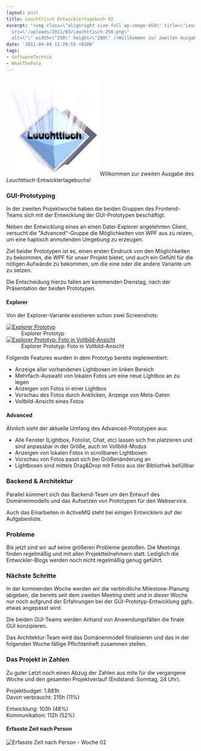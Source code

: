 ```yaml
---
layout: post
title: Leuchttisch Entwicklertagebuch 02
excerpt: "<img class=\"alignright size-full wp-image-459\" title=\"Leuchttisch Logo\"
  src=\"/uploads/2011/03/Leuchttisch-250.png\"
  alt=\"\" width=\"250\" height=\"260\" />Willkommen zur zweiten Ausgabe des <em>Leuchttisch</em>-Entwicklertagebuchs!\r\n"
date: '2011-04-04 11:29:55 +0200'
tags:
- SoftwareTechnik
- WhatTheFoto
---
```

<p><img class="alignright size-full wp-image-459" title="Leuchttisch Logo" src="/uploads/2011/03/Leuchttisch-250.png" alt="" width="250" height="260" />Willkommen zur zweiten Ausgabe des <em>Leuchttisch</em>-Entwicklertagebuchs!<br />
<a id="more"></a><a id="more-478"></a></p>
<h3 class="textimage">GUI-Prototyping</h3>
<p>In der zweiten Projektwoche haben die beiden Gruppen des Frontend-Teams sich mit der Entwicklung der GUI-Prototypen beschäftigt.</p>
<p>Neben der Entwicklung eines an einen Datei-Explorer angelehnten Client, versucht die "Advanced"-Gruppe die Möglichkeiten von WPF aus zu reizen, um eine haptisch anmutenden Umgebung zu erzeugen.</p>
<p>Ziel beider Prototypen ist es, einen ersten Eindruck von den Möglichkeiten zu bekommen, die WPF für unser Projekt bietet, und auch ein Gefühl für die nötigen Aufwände zu bekommen, um die eine oder die andere Variante um zu setzen.</p>
<p>Die Entscheidung hierzu fallen am kommenden Dienstag, nach der Präsentation der beiden Prototypen.</p>
<h4 class="textimage">Explorer</h4>
<p>Von der Explorer-Variante existieren schon zwei Screenshots:</p>
<dl>
<dt><a href="http://www.flickr.com/photos/tacker/5587663303/"><img src="http://farm6.static.flickr.com/5176/5587663303_f93baa855a.jpg" alt="Explorer Prototyp" width="500" /></a></dt>
<dd>Explorer Prototyp</dd>
<dt><a href="http://www.flickr.com/photos/tacker/5587663863/"><img src="http://farm6.static.flickr.com/5224/5587663863_144d0247bf.jpg" alt="Explorer Prototyp: Foto in Vollbild-Ansicht" width="500" /></a></dt>
<dd>Explorer Prototyp: Foto in Vollbild-Ansicht</dd>
</dl>
<p>Folgende Features wurden in dem Prototyp bereits implementiert:</p>
<ul>
<li>Anzeige aller vorhandenen Lightboxen im linken Bereich</li>
<li>Mehrfach-Auswahl von lokalen Fotos um eine neue Lightbox an zu legen</li>
<li>Anzeigen von Fotos in einer Lightbox</li>
<li>Vorschau des Fotos durch Anklicken, Anzeige von Meta-Daten</li>
<li>Vollbild-Ansicht eines Fotos</li>
</ul>
<h4 class="textimage">Advanced</h4>
<p>Ähnlich sieht der aktuelle Umfang des Advanced-Prototypen aus:</p>
<ul>
<li>Alle Fenster (Lightbox, Fotolist, Chat, etc) lassen sich frei platzieren und sind anpassbar in der Größe, auch im Vollbild-Modus</li>
<li>Anzeigen von lokalen Fotos in scrollbaren Lightboxen</li>
<li>Vorschau von Fotos passt sich bei Größenänderung an</li>
<li>Lightboxen sind mittels Drag&amp;Drop mit Fotos aus der Bibliothek befüllbar</li>
</ul>
<h3 class="textimage">Backend &amp; Architektur</h3>
<p>Parallel kümmert sich das Backend-Team um den Entwurf des Domänenmodells und das Aufsetzen von Prototypen für den Webservice.</p>
<p>Auch das Einarbeiten in ActiveMQ steht bei einigen Entwicklern auf der Aufgabenliste.</p>
<h3 class="textimage">Probleme</h3>
<p>Bis jetzt sind wir auf keine größeren Probleme gestoßen. Die Meetings finden regelmäßig und mit allen Projektteilnehmern statt. Lediglich die Entwickler-Blogs werden noch nicht regelmäßig genug geführt.</p>
<h3 class="textimage">Nächste Schritte</h3>
<p>In der kommenden Woche werden wir die verbindliche Milestone-Planung abgeben, die bereits seit dem zweiten Meeting steht und in dieser Woche nur noch aufgrund der Erfahrungen bei der GUI-Prototyp-Entwicklung ggfs. etwas angepasst wird.</p>
<p>Die beiden GUI-Teams werden Anhand von Anwendungsfällen die finale GUI konzipieren.</p>
<p>Das Architektur-Team wird das Domänenmodell finalisieren und das in der folgenden Woche fällige Pflichtenheft zusammen stellen.</p>
<h3 class="textimage">Das Projekt in Zahlen</h3>
<p>Zu guter Letzt noch einen Abzug der Zahlen aus mite für die vergangene Woche und den gesamten Projektverlauf (Endstand: Sonntag, 24 Uhr).</p>
<p>Projektbudget: 1.881h<br />
Davon verbraucht: 215h (11%)</p>
<p>Entwicklung: 103h (48%)<br />
Kommunikation: 112h (52%)</p>
<h4 class="textimage">Erfasste Zeit nach Person</h4>
<p><img src="https://spreadsheets.google.com/oimg?key=0AtTPpgm7INxMdGtxSEpoRFlLTTM4TmFucF84NGJEZmc&amp;oid=2&amp;zx=kb35ey2bbwdk" alt="Erfasste Zeit nach Person - Woche 02" /></p>
